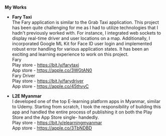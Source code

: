 **My Works**

- **Fary Taxi**\
The Fary application is similar to the Grab Taxi application. This project has been quite challenging for me as I had to utilize technologies that I hadn't previously worked with. For instance, I integrated web sockets to display real-time driver and user locations on a map. Additionally, I incorporated Google ML Kit for Face ID user login and implemented robust error handling for various application states. It has been an exciting and learning experience to work on this project.\
Fary\
Play store - https://bit.ly/farytaxi \
App store - https://apple.co/3WGtAN0 \
Fary Driver\
Play store - https://bit.ly/farydriver \
App store - https://apple.co/45thvyC

- **L2E Myanmar**\
I developed one of the top E-learning platform apps in Myanmar, similar to Udemy. Starting from scratch, I took the responsibility of building this app and handled the entire process of publishing it on both the Play Store and the App Store single- handedly.\
Play store - https://bit.ly/elearningmyanmar \
App store - https://apple.co/3TbNDBD
